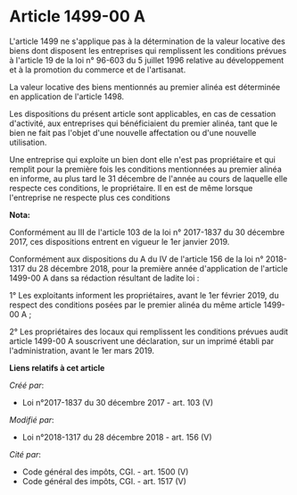 # Article 1499-00 A

L'article 1499 ne s'applique pas à la détermination de la valeur locative des biens dont disposent les entreprises qui
remplissent les conditions prévues à l'article 19 de la loi n° 96-603 du 5 juillet 1996 relative au développement et à la
promotion du commerce et de l'artisanat.

La valeur locative des biens mentionnés au premier alinéa est déterminée en application de l'article 1498.

Les dispositions du présent article sont applicables, en cas de cessation d'activité, aux entreprises qui bénéficiaient du
premier alinéa, tant que le bien ne fait pas l'objet d'une nouvelle affectation ou d'une nouvelle utilisation.

Une entreprise qui exploite un bien dont elle n'est pas propriétaire et qui remplit pour la première fois les conditions
mentionnées au premier alinéa en informe, au plus tard le 31 décembre de l'année au cours de laquelle elle respecte ces
conditions, le propriétaire. Il en est de même lorsque l'entreprise ne respecte plus ces conditions

**Nota:**

Conformément au III de l'article 103 de la loi n° 2017-1837 du 30 décembre 2017, ces dispositions entrent en vigueur le 1er
janvier 2019.

Conformément aux dispositions du A du IV de l'article 156 de la loi n° 2018-1317 du 28 décembre 2018, pour la première année
d'application de l'article 1499-00 A dans sa rédaction résultant de ladite loi :

1° Les exploitants informent les propriétaires, avant le 1er février 2019, du respect des conditions posées par le premier
alinéa du même article 1499-00 A ;

2° Les propriétaires des locaux qui remplissent les conditions prévues audit article 1499-00 A souscrivent une déclaration,
sur un imprimé établi par l'administration, avant le 1er mars 2019.

**Liens relatifs à cet article**

_Créé par_:

  - Loi n°2017-1837 du 30 décembre 2017 - art. 103 (V)

_Modifié par_:

  - Loi n°2018-1317 du 28 décembre 2018 - art. 156 (V)

_Cité par_:

  - Code général des impôts, CGI. - art. 1500 (V)
  - Code général des impôts, CGI. - art. 1517 (V)

